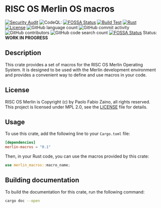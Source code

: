 # RISC OS Merlin OS macros

[![Security Audit](https://github.com/pzaino/merlin_macros/actions/workflows/rust-security.yml/badge.svg)](https://github.com/pzaino/merlin_macros/actions/workflows/rust-security.yml)
![CodeQL: ](https://github.com/pzaino/merlin_macros/actions/workflows/github-code-scanning/codeql/badge.svg)
[![FOSSA Status](https://app.fossa.com/api/projects/git%2Bgithub.com%2Fpzaino%2Fmerlin_macros.svg?type=shield&issueType=security)](https://app.fossa.com/projects/git%2Bgithub.com%2Fpzaino%2Fmerlin_macros?ref=badge_shield&issueType=security)
[![Build Test](https://github.com/pzaino/merlin_macros/actions/workflows/rust.yml/badge.svg)](https://github.com/pzaino/merlin_macros/actions/workflows/rust.yml)
[![Rust](https://img.shields.io/badge/rust-1.70+-blue.svg)](https://www.rust-lang.org/)
[![License](https://img.shields.io/badge/license-MPL%202.0-blue.svg)](LICENSE)
![GitHub language count](https://img.shields.io/github/languages/count/pzaino/merlin_macros)
![GitHub commit activity](https://img.shields.io/github/commit-activity/t/pzaino/merlin_macros)
![GitHub contributors](https://img.shields.io/github/contributors/pzaino/merlin_macros)
![GitHub code search count](https://img.shields.io/github/search?query=merlin_macros)
[![FOSSA Status](https://app.fossa.com/api/projects/git%2Bgithub.com%2Fpzaino%2Fmerlin_macros.svg?type=shield&issueType=license)](https://app.fossa.com/projects/git%2Bgithub.com%2Fpzaino%2Fmerlin_macros?ref=badge_shield&issueType=license)
Status: **WORK IN PROGRESS**

## Description

This crate provides a set of macros for the RISC OS Merlin Operating System. It is designed to be used with the Merlin development environment and provides a convenient way to define and use macros in your code.

## License

RISC OS Merlin is Copyright (c) by Paolo Fabio Zaino, all rights reserved.
This project is licensed under MPL 2.0, see the [LICENSE](LICENSE) file for details.

## Usage

To use this crate, add the following line to your `Cargo.toml` file:

```toml
[dependencies]
merlin-macros = "0.1"
```

Then, in your Rust code, you can use the macros provided by this crate:

```rust
use merlin_macros::macro_name;
```

## Building documentation

To build the documentation for this crate, run the following command:

```sh
cargo doc --open
```
